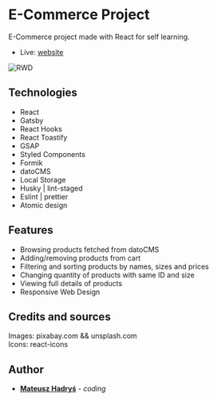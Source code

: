 # E-Commerce Project

E-Commerce project made with React for self learning.

- Live: [website](https://hadrys-shop.netlify.app/)

![RWD](https://i.imgur.com/uv0iZ3O.jpg)

## Technologies

- React
- Gatsby
- React Hooks
- React Toastify
- GSAP
- Styled Components
- Formik
- datoCMS
- Local Storage
- Husky | lint-staged
- Eslint | prettier
- Atomic design

## Features

- Browsing products fetched from datoCMS
- Adding/removing products from cart
- Filtering and sorting products by names, sizes and prices
- Changing quantity of products with same ID and size
- Viewing full details of products
- Responsive Web Design

## Credits and sources

Images: pixabay.com && unsplash.com <br/>
Icons: react-icons

## Author

- **[Mateusz Hadryś](https://github.com/hadrysm)** - _coding_

